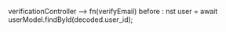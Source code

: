 verificationController --> fn(verifyEmail)
before :    nst user = await userModel.findById(decoded.user_id);

 